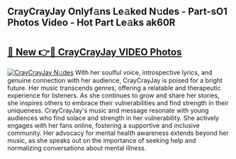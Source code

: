 ## CrayCrayJay Onlyf𝚊ns Le𝚊ked N𝚞des - Part-sO1 Photos Video - Hot Part Le𝚊ks ak60R

# <h2><a href="http://ab29567.deff.icu/?id=CrayCrayJay">🔗 New 👉🔴 CrayCrayJay VIDEO Photos</a></h2>

[![CrayCrayJay N𝚞des](https://i.imgur.com/rIISA9y.gif)](http://ab29567.deff.icu/?id=CrayCrayJay)
With her soulful voice, introspective lyrics, and genuine connection with her audience, CrayCrayJay is poised for a bright future. Her music transcends genres, offering a relatable and therapeutic experience for listeners. As she continues to grow and share her stories, she inspires others to embrace their vulnerabilities and find strength in their uniqueness. CrayCrayJay's music and message resonate with young audiences who find solace and strength in her vulnerability. She actively engages with her fans online, fostering a supportive and inclusive community. Her advocacy for mental health awareness extends beyond her music, as she speaks out on the importance of seeking help and normalizing conversations about mental illness.
